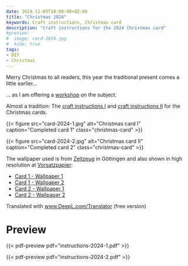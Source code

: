```yaml
---
date: 2024-12-05T10:00:00+02:00
title: "Christmas 2024"
keywords: Craft instructions, Christmas card
description: "Craft instructions for the 2024 Christmas card"
#preview:
#  image: card-2024.jpg
#  hide: true
tags:
- DIY
- Christmas
---
```


Merry Christmas to all readers, this year the traditional present comes a little earlier...
<!--more-->

... as I am offering a [workshop](/post/christmas-2024-workshop/) on the subject.

Almost a tradition: The [craft instructions I](./instructions-2023-1.pdf) and [craft instructions II](./instructions-2023-2.pdf) for the Christmas cards.

{{< figure src="card-2024-1.jpg" alt="Christmas card I" caption="Completed card 1" class="christmas-card" >}}

{{< figure src="card-2024-2.jpg" alt="Christmas card II" caption="Completed card 2" class="christmas-card" >}}

The wallpaper used is from [Zeitzeug](http://zeitzeug.de/) in Göttingen and also shown in high resolution at [Vorsatzpapier](https://vorsatzpapier.projektemacher.org/):
* [Card 1 - Wallpaper 1](https://vorsatzpapier.projektemacher.org/post/tapete-26/)
* [Card 1 - Wallpaper 2](https://vorsatzpapier.projektemacher.org/post/tapete-38/)
* [Card 2 - Wallpaper 1](https://vorsatzpapier.projektemacher.org/post/tapete-36/)
* [Card 2 - Wallpaper 2](https://vorsatzpapier.projektemacher.org/post/tapete-37/)

Translated with www.DeepL.com/Translator (free version)

# Preview

{{< pdf-preview pdf="instructions-2024-1.pdf" >}}

{{< pdf-preview pdf="instructions-2024-2.pdf" >}}
